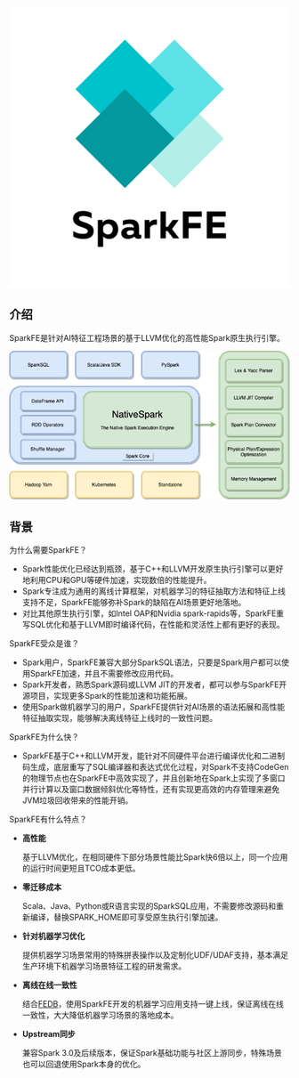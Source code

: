 ![SparkFE Logo](../images/sparkfe_logo.png)

## 介绍

SparkFE是针对AI特征工程场景的基于LLVM优化的高性能Spark原生执行引擎。

![Architecture](../images/sparkfe_architecture.png)

## 背景

为什么需要SparkFE？

* Spark性能优化已经达到瓶颈，基于C++和LLVM开发原生执行引擎可以更好地利用CPU和GPU等硬件加速，实现数倍的性能提升。
* Spark专注成为通用的离线计算框架，对机器学习的特征抽取方法和特征上线支持不足，SparkFE能够弥补Spark的缺陷在AI场景更好地落地。
* 对比其他原生执行引擎，如Intel OAP和Nvidia spark-rapids等，SparkFE重写SQL优化和基于LLVM即时编译代码，在性能和灵活性上都有更好的表现。

SparkFE受众是谁？

* Spark用户，SparkFE兼容大部分SparkSQL语法，只要是Spark用户都可以使用SparkFE加速，并且不需要修改应用代码。
* Spark开发者，熟悉Spark源码或LLVM JIT的开发者，都可以参与SparkFE开源项目，实现更多Spark的性能加速和功能拓展。
* 使用Spark做机器学习的用户，SparkFE提供针对AI场景的语法拓展和高性能特征抽取实现，能够解决离线特征上线时的一致性问题。

SparkFE为什么快？

* SparkFE基于C++和LLVM开发，能针对不同硬件平台进行编译优化和二进制码生成，底层重写了SQL编译器和表达式优化过程，对Spark不支持CodeGen的物理节点也在SparkFE中高效实现了，并且创新地在Spark上实现了多窗口并行计算以及窗口数据倾斜优化等特性，还有实现更高效的内存管理来避免JVM垃圾回收带来的性能开销。

SparkFE有什么特点？

* **高性能**

    基于LLVM优化，在相同硬件下部分场景性能比Spark快6倍以上，同一个应用的运行时间更短且TCO成本更低。
    
* **零迁移成本**

    Scala、Java、Python或R语言实现的SparkSQL应用，不需要修改源码和重新编译，替换SPARK_HOME即可享受原生执行引擎加速。
    
* **针对机器学习优化**
  
    提供机器学习场景常用的特殊拼表操作以及定制化UDF/UDAF支持，基本满足生产环境下机器学习场景特征工程的研发需求。

* **离线在线一致性**
  
    结合[FEDB](https://github.com/4paradigm/fedb)，使用SparkFE开发的机器学习应用支持一键上线，保证离线在线一致性，大大降低机器学习场景的落地成本。

* **Upstream同步** 
  
    兼容Spark 3.0及后续版本，保证Spark基础功能与社区上游同步，特殊场景也可以回退使用Spark本身的优化。
